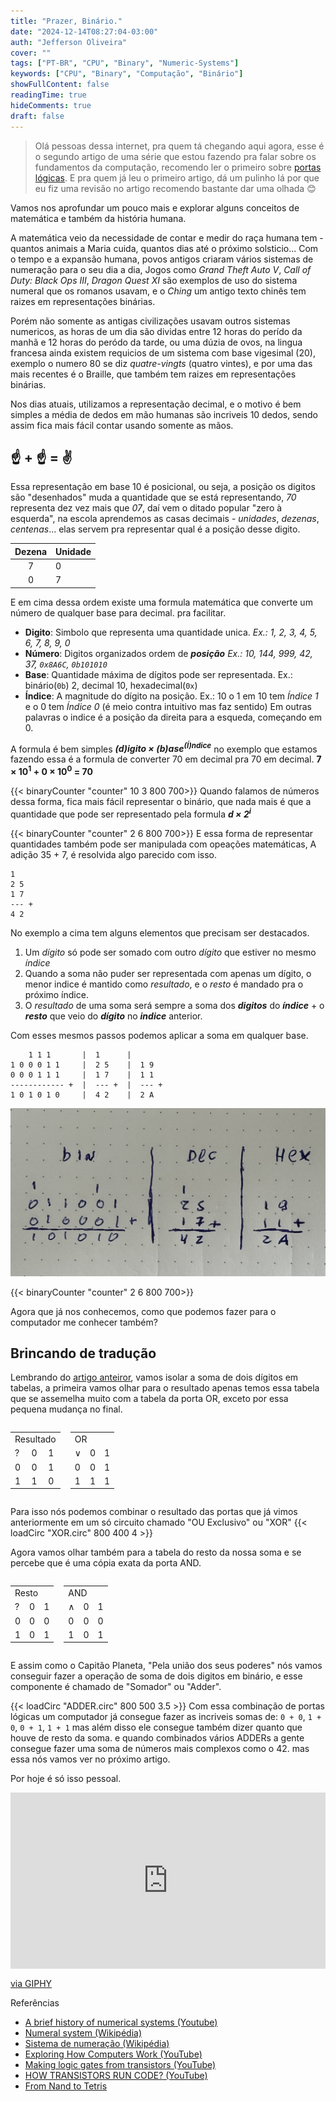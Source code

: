 ```yaml
---
title: "Prazer, Binário."
date: "2024-12-14T08:27:04-03:00"
auth: "Jefferson Oliveira"
cover: ""
tags: ["PT-BR", "CPU", "Binary", "Numeric-Systems"]
keywords: ["CPU", "Binary", "Computação", "Binário"]
showFullContent: false
readingTime: true
hideComments: true
draft: false
---
```

>Olá pessoas dessa internet, pra quem tá chegando aqui agora, esse é o segundo artigo de
>uma série que estou fazendo pra falar sobre os fundamentos da computação, recomendo ler o
>primeiro sobre [portas lógicas](https://jeffersonmourak.com/blog/logic-gates/).
>E pra quem já leu o primeiro artigo, dá um pulinho lá por que eu fiz uma revisão no artigo recomendo bastante dar uma olhada 😊

Vamos nos aprofundar um pouco mais e explorar alguns conceitos de matemática e também da história humana.

A matemática veio da necessidade de contar e medir do raça humana tem - quantos animais a Maria cuida, quantos dias até o próximo solsticio... Com o tempo e a expansão humana, povos antigos criaram vários sistemas de numeração para o seu dia a dia, Jogos como _Grand Theft Auto V_, _Call of  Duty: Black Ops III_, _Dragon Quest XI_ são exemplos de uso do sistema numeral que os romanos usavam, e o _Ching_ um antigo texto chinês tem raizes em representações binárias.

Porém não somente as antigas civilizações usavam outros sistemas numericos, as horas de um dia são dividas entre 12 horas do perído da manhã e 12 horas do peródo da tarde, ou uma dúzia de ovos, na lingua francesa ainda existem requicios de um sistema com base vigesimal (20), exemplo o numero 80 se diz _quatre-vingts_ (quatro vintes), e por uma das mais recentes é o Braille, que também tem raizes em representações binárias.

Nos dias atuais, utilizamos a representação decimal, e o motivo é bem simples a média de dedos em mão humanas são incriveis 10 dedos, sendo assim fica mais fácil contar usando somente as mãos.

## ☝️ + ☝️ = ✌️

Essa representação em base 10 é posicional, ou seja, a posição os digitos são "desenhados" muda a quantidade que se está representando, _70_ representa dez vez mais que _07_, daí vem o ditado popular "zero à esquerda", na escola aprendemos as casas decimais - _unidades_, _dezenas_, _centenas_... elas servem pra representar qual é a posição desse digito.

| Dezena | Unidade |
| :----: | ------- |
|   7    | 0       |
|   0    | 7       |

E em cima dessa ordem existe uma formula matemática que converte um número de qualquer base para decimal. pra facilitar.

- **Digito**: Simbolo que representa uma quantidade unica.
  _Ex.: 1, 2, 3, 4, 5, 6, 7, 8, 9, 0_
- **Número**: Digitos organizados ordem de _**posição**_
  _Ex.: 10, 144, 999, 42, 37, `0x8A6C`, `0b101010`_
- **Base**:  Quantidade máxima de dígitos pode ser representada.
  Ex.: binário(`0b`) 2, decimal 10, hexadecimal(`0x`)
- **Índice**: A magnitude do dígito na posição.
  Ex.: 10 o 1 em 10 tem _Índice 1_ e o 0 tem _Índice 0_ (é meio contra intuitivo mas faz sentido)
  Em outras palavras o indice é a posição da direita para a esqueda, começando em 0.

A formula é bem simples _**(d)igito × (b)ase<sup>(Í)ndice</sup>**_ no exemplo que estamos fazendo essa é a formula de converter 70 em decimal pra 70 em decimal. **7 × 10<sup>1</sup> + 0 × 10<sup>0</sup> = 70**

{{< binaryCounter "counter" 10 3 800 700>}}
Quando falamos de números dessa forma, fica mais fácil representar o binário, que nada mais é que a quantidade que pode ser representado pela formula _**d × 2<sup>i</sup>**_

{{< binaryCounter "counter" 2 6 800 700>}}
E essa forma de representar quantidades também pode ser manipulada com opeações matemáticas, A adição 35 + 7, é resolvida algo parecido com isso.

```
1
2 5
1 7
--- +
4 2
```

No exemplo a cima tem alguns elementos que precisam ser destacados.

1. Um _dígito_ só pode ser somado com outro _dígito_ que estiver no mesmo _índice_
2. Quando a soma não puder ser representada com apenas um dígito, o menor indice é mantido como _resultado_, e o _resto_ é mandado pra o próximo índice.
3. O _resultado_ de uma soma será sempre a soma dos _**digitos**_ do _**índice**_ + o _**resto**_ que veio do _**dígito**_ no _**indice**_ anterior.

Com esses mesmos passos podemos aplicar a soma em qualquer base.

```
    1 1 1       |  1      |  
1 0 0 0 1 1     |  2 5    |  1 9
0 0 0 1 1 1     |  1 7    |  1 1
------------ +  |  --- +  |  --- +
1 0 1 0 1 0     |  4 2    |  2 A 
```

![Cálculo de 25 + 19 em bases Binária, Decimal e Hexadecimal](./hand.jpeg)

{{< binaryCounter "counter" 2 6 800 700>}}

Agora que já nos conhecemos, como que podemos fazer para o computador me conhecer também?

## Brincando de tradução

Lembrando do [artigo anteiror](https://jeffersonmourak.com/blog/logic-gates/), vamos isolar a soma de dois dígitos em tabelas, a primeira vamos olhar para o resultado apenas temos essa tabela que se assemelha muito com a tabela da porta OR, exceto por essa pequena mudança no final.

<div style="display: flex; gap: 16px;">
<span>
<table>
<tr><td colspan="3">Resultado</td></tr>
<tr>
 <td>?</td>
 <td>0</td>
 <td>1</td>
</tr>
<tr>
 <td>0</td>
 <td>0</td>
 <td>1</td>
</tr>
<tr>
 <td>1</td>
 <td>1</td>
 <td>0</td>
</tr>
</table>
</span>
<span>
<table>
<tr><td colspan="3">OR</td></tr>
<tr>
 <td>∨</td>
 <td>0</td>
 <td>1</td>
</tr>
<tr>
 <td>0</td>
 <td>0</td>
 <td>1</td>
</tr>
<tr>
 <td>1</td>
 <td>1</td>
 <td>1</td>
</tr>
</table>
</span>
</div>

Para isso nós podemos combinar o resultado das portas que já vimos anteriormente em um só circuito chamado "OU Exclusivo" ou "XOR"
{{< loadCirc "XOR.circ" 800 400 4 >}}

 Agora vamos olhar também para a tabela do resto da nossa soma e se percebe que é uma cópia exata da porta AND.

<div style="display: flex; gap: 16px;">
<span>
<table>
<tr><td colspan="3">Resto</td></tr>
<tr>
 <td>?</td>
 <td>0</td>
 <td>1</td>
</tr>
<tr>
 <td>0</td>
 <td>0</td>
 <td>0</td>
</tr>
<tr>
 <td>1</td>
 <td>0</td>
 <td>1</td>
</tr>
</table>
</span>
<span>
<table>
<tr><td colspan="3">AND</td></tr>
<tr>
 <td>∧</td>
 <td>0</td>
 <td>1</td>
</tr>
<tr>
 <td>0</td>
 <td>0</td>
 <td>0</td>
</tr>
<tr>
 <td>1</td>
 <td>0</td>
 <td>1</td>
</tr>
</table>
</span>
</div>

E assim como o Capitão Planeta, "Pela união dos seus poderes" nós vamos conseguir fazer a operação de soma de dois digitos em binário, e esse componente é chamado de "Somador" ou "Adder".

{{< loadCirc "ADDER.circ" 800 500 3.5 >}}
Com essa combinação de portas lógicas um computador já consegue fazer as incriveis somas de: `0 + 0`,  `1 + 0`, `0 + 1`,  `1 + 1` mas além disso ele consegue também dizer quanto que houve de resto da soma. e quando combinados vários ADDERs a gente consegue fazer uma soma de números mais complexos como o 42. mas essa nós vamos ver no próximo artigo.

Por hoje é só isso pessoal.

<div style="width:100%;height:0;padding-bottom:56%;position:relative;"><iframe src="https://giphy.com/embed/xUPOqo6E1XvWXwlCyQ" width="100%" height="100%" style="position:absolute" frameBorder="0" class="giphy-embed" allowFullScreen></iframe></div><p><a href="https://giphy.com/gifs/spacejam-space-jam-movie-xUPOqo6E1XvWXwlCyQ">via GIPHY</a></p>

Referências

- [A brief history of numerical systems (Youtube)](https://pt.wikipedia.org/wiki/%C3%81lgebra_booliana)
- [Numeral system (Wikipédia)](https://en.wikipedia.org/wiki/Numeral_system)
- [Sistema de numeração (Wikipédia)](https://pt.wikipedia.org/wiki/Sistema_de_numera%C3%A7%C3%A3o)
- [Exploring How Computers Work (YouTube)](https://www.youtube.com/watch?v=QZwneRb-zqA)
- [Making logic gates from transistors (YouTube)](https://www.youtube.com/watch?v=sTu3LwpF6XI)
- [HOW TRANSISTORS RUN CODE? (YouTube)](https://www.youtube.com/watch?v=HjneAhCy2N4)
- [From Nand to Tetris](https://www.nand2tetris.org/)
